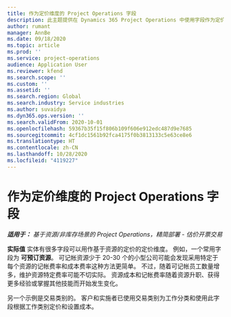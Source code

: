 ```yaml
---
title: 作为定价维度的 Project Operations 字段
description: 此主题提供在 Dynamics 365 Project Operations 中使用字段作为定价维度的信息。
author: rumant
manager: AnnBe
ms.date: 09/18/2020
ms.topic: article
ms.prod: ''
ms.service: project-operations
audience: Application User
ms.reviewer: kfend
ms.search.scope: ''
ms.custom: ''
ms.assetid: ''
ms.search.region: Global
ms.search.industry: Service industries
ms.author: suvaidya
ms.dyn365.ops.version: ''
ms.search.validFrom: 2020-10-01
ms.openlocfilehash: 59367b35f15f806b109f606e912edc487d9e7685
ms.sourcegitcommit: 4cf1dc1561b92fca4175f0b3813133c5e63ce8e6
ms.translationtype: HT
ms.contentlocale: zh-CN
ms.lasthandoff: 10/28/2020
ms.locfileid: "4119227"
---
```

# <a name="project-operations-fields-as-pricing-dimensions"></a>作为定价维度的 Project Operations 字段

_**适用于：** 基于资源/非库存场景的 Project Operations，精简部署 - 估价开票交易_

**实际值** 实体有很多字段可以用作基于资源的定价的定价维度。 例如，一个常用字段为 **可预订资源**。 可记帐资源少于 20-30 个的小型公司可能会发现采用特定于每个资源的记帐费率和成本费率这种方法更简单。 不过，随着可记帐员工数量增多，维护资源特定费率可能不切实际。 资源成本和记帐费率随着资源升职、获得更多经验或掌握其他技能而开始发生变化。 

另一个示例是交易类别的。 客户和实施者已使用交易类别为工作分类和使用此字段根据工作类别定价和设置成本。
